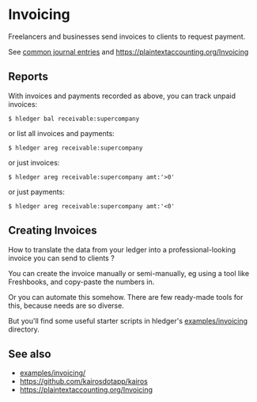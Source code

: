 # Invoicing

<div class=pagetoc>

<!-- toc -->
</div>

Freelancers and businesses send invoices to clients to request payment.

See [common journal entries](common-journal-entries.md) and
<https://plaintextaccounting.org/Invoicing>

## Reports

With invoices and payments recorded as above, you can track unpaid invoices:

```cli
$ hledger bal receivable:supercompany
```

or list all invoices and payments:

```cli
$ hledger areg receivable:supercompany
```

or just invoices:

```cli
$ hledger areg receivable:supercompany amt:'>0'
```

or just payments:

```cli
$ hledger areg receivable:supercompany amt:'<0'
```

## Creating Invoices

How to translate the data from your ledger into a professional-looking
invoice you can send to clients ?

You can create the invoice manually or semi-manually, eg using a tool
like Freshbooks, and copy-paste the numbers in.

Or you can automate this somehow. There are few ready-made tools for this,
because needs are so diverse.

But you'll find some useful starter scripts in hledger's 
[examples/invoicing](https://github.com/simonmichael/hledger/tree/master/examples/invoicing)
directory.

## See also

- [examples/invoicing/](https://github.com/simonmichael/hledger/tree/master/examples/invoicing)
- <https://github.com/kairosdotapp/kairos>
- <https://plaintextaccounting.org/Invoicing>
